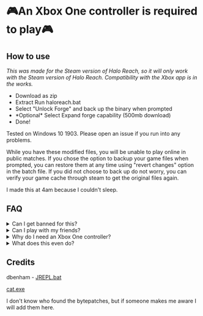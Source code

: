 # 🎮An Xbox One controller is required to play🎮

## How to use
*This was made for the Steam version of Halo Reach, so it will only work with the Steam version of Halo Reach. Compatibility with the Xbox app is in the works.*
* Download as zip 
* Extract Run haloreach.bat 
* Select "Unlock Forge" and back up the binary when prompted
* \*Optional\* Select Expand forge capability (500mb download)
* Done!

Tested on Windows 10 1903. Please open an issue if you run into any problems.

While you have these modified files, you will be unable to play online in public matches. If you chose the option to backup your game files when prompted, you can restore them at any time using "revert changes" option in the batch file. If you did not choose to back up do not worry, you can verify your game cache through steam to get the original files again.

I made this at 4am because I couldn't sleep.

## FAQ

<details><summary>Can I get banned for this?</summary>

If you try to play in normal mode while these files are installed, you will not get banned, you will just get a violation error from EAC and your game won't open.
</details>

<details><summary>Can I play with my friends?</summary>

Yes you can, in a private match.
</details>

<details><summary>Why do I need an Xbox One controller?</summary>

Forge hasn't been fully ported to PC, so there aren't any PC controls in forge.
</details>

<details><summary>What does this even do?</summary>

The first option bytepatches the pakfile MCC-WindowsNoEditor.pak in 2 different places to enable Forge (the file is split into 200mb chunks so you don't run out of memory during the bytepatching process), and the second option downloads a modified forge_halo.map to expand the capability of Forge.
</details>



## Credits
dbenham - [JREPL.bat](https://www.dostips.com/forum/viewtopic.php?f=3&t=6044)

[cat.exe](http://unxutils.sourceforge.net/UnxUtils.html)

I don't know who found the bytepatches, but if someone makes me aware I will add them here.

